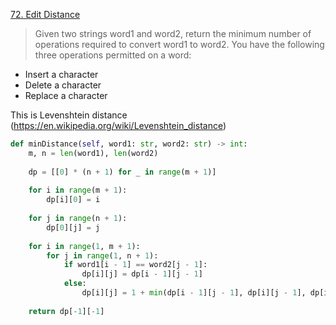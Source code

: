 [72. Edit Distance](https://leetcode.com/problems/edit-distance)

> Given two strings word1 and word2, return the minimum number of operations required to convert word1 to word2.
> You have the following three operations permitted on a word:
- Insert a character
- Delete a character
- Replace a character

This is Levenshtein distance
(https://en.wikipedia.org/wiki/Levenshtein_distance)


```python
def minDistance(self, word1: str, word2: str) -> int: 
    m, n = len(word1), len(word2) 
        
    dp = [[0] * (n + 1) for _ in range(m + 1)] 
        
    for i in range(m + 1): 
        dp[i][0] = i 
            
    for j in range(n + 1): 
        dp[0][j] = j 
                
    for i in range(1, m + 1): 
        for j in range(1, n + 1): 
            if word1[i - 1] == word2[j - 1]: 
                dp[i][j] = dp[i - 1][j - 1] 
            else: 
                dp[i][j] = 1 + min(dp[i - 1][j - 1], dp[i][j - 1], dp[i - 1][j]) 
                    
    return dp[-1][-1]
```